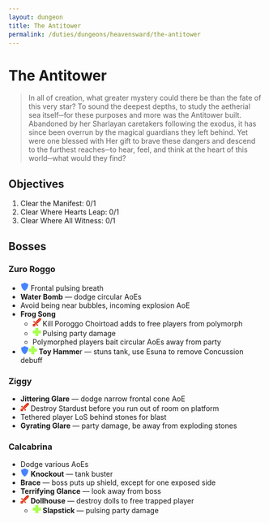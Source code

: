 ```yaml
---
layout: dungeon
title: The Antitower
permalink: /duties/dungeons/heavensward/the-antitower
---
```


# The Antitower

> In all of creation, what greater mystery could there be than the fate of this very star? To sound the deepest depths, to study the aetherial sea itself─for these purposes and more was the Antitower built. Abandoned by her Sharlayan caretakers following the exodus, it has since been overrun by the magical guardians they left behind. Yet were one blessed with Her gift to brave these dangers and descend to the furthest reaches─to hear, feel, and think at the heart of this world─what would they find?

## Objectives

1. Clear the Manifest: 0/1
2. Clear Where Hearts Leap: 0/1
3. Clear Where All Witness: 0/1

## Bosses

### Zuro Roggo

- ![](/assets/icons/role-tank.png) Frontal pulsing breath
- **Water Bomb** — dodge circular AoEs
- Avoid being near bubbles, incoming explosion AoE
- **Frog Song**
  - ![](/assets/icons/role-dps.png) Kill Poroggo Choirtoad adds to free players from polymorph
  - ![](/assets/icons/role-healer.png) Pulsing party damage
  - Polymorphed players bait circular AoEs away from party
- ![](/assets/icons/role-tank.png)![](/assets/icons/role-healer.png) **Toy Hamme**r — stuns tank, use Esuna to remove Concussion debuff

### Ziggy

- **Jittering Glare** — dodge narrow frontal cone AoE
- ![](/assets/icons/role-dps.png) Destroy Stardust before you run out of room on platform
- Tethered player LoS behind stones for blast
- **Gyrating Glare** — party damage, be away from exploding stones

### Calcabrina

- Dodge various AoEs
- ![](/assets/icons/role-tank.png) **Knockout** — tank buster
- **Brace** — boss puts up shield, except for one exposed side
- **Terrifying Glance** — look away from boss
- ![](/assets/icons/role-dps.png) **Dollhouse** — destroy dolls to free trapped player
  - ![](/assets/icons/role-healer.png) **Slapstick** — pulsing party damage



